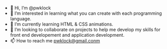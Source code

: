 - 👋 Hi, I’m @pwklock
- 👀 I’m interested in learning what you can create with each programming language. 
- 🌱 I’m currently learning HTML & CSS animations.
- 💞️ I’m looking to collaborate on projects to help me develop my skills for front end developement and application development.
- 📫 How to reach me pwklock@gmail.conm

<!---
pwklock/pwklock is a ✨ special ✨ repository because its `README.md` (this file) appears on your GitHub profile.
You can click the Preview link to take a look at your changes.
--->
